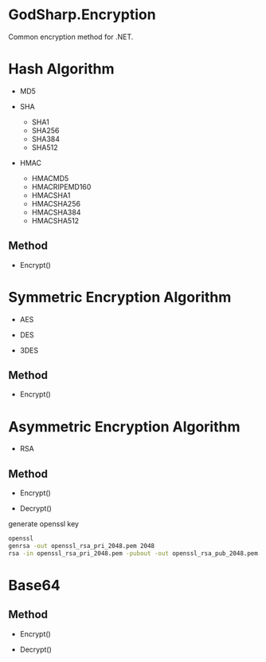 # GodSharp.Encryption
Common encryption method for .NET.

# Hash Algorithm

- MD5

- SHA
  - SHA1
  - SHA256
  - SHA384
  - SHA512

- HMAC
  - HMACMD5
  - HMACRIPEMD160
  - HMACSHA1
  - HMACSHA256
  - HMACSHA384
  - HMACSHA512

## Method

- Encrypt()

# Symmetric Encryption Algorithm

- AES

- DES

- 3DES

## Method

- Encrypt()

# Asymmetric Encryption Algorithm

- RSA

## Method

- Encrypt()

- Decrypt()

generate openssl key

``` bash
openssl
genrsa -out openssl_rsa_pri_2048.pem 2048
rsa -in openssl_rsa_pri_2048.pem -pubout -out openssl_rsa_pub_2048.pem
```

# Base64

## Method

- Encrypt()

- Decrypt()